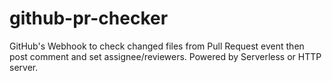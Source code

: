 # github-pr-checker
GitHub's Webhook to check changed files from Pull Request event then post comment and set assignee/reviewers. Powered by Serverless or HTTP server.

